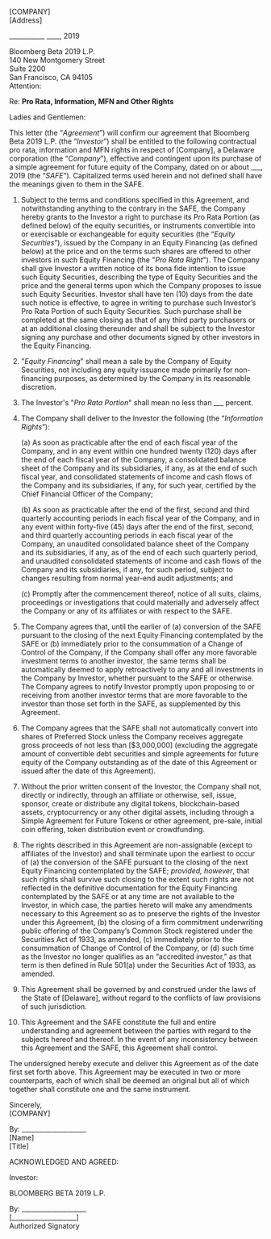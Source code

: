 [COMPANY]  
[Address] 

___________ ____, 2019

Bloomberg Beta 2019 L.P.  
140 New Montgomery Street  
Suite 2200  
San Francisco, CA  94105  
Attention: 

Re:	**Pro Rata, Information, MFN and Other Rights**

Ladies and Gentlemen:

This letter (the “*Agreement*”) will confirm our agreement that Bloomberg Beta 2019 L.P. (the “*Investor*”) shall be entitled to the following contractual pro rata, information and MFN rights in respect of [Company], a Delaware corporation (the “*Company*”), effective and contingent upon its purchase of a simple agreement for future equity of the Company, dated on or about ___, 2019 (the “*SAFE*”).  Capitalized terms used herein and not defined shall have the meanings given to them in the SAFE.

1. Subject to the terms and conditions specified in this Agreement, and notwithstanding anything to the contrary in the SAFE, the Company hereby grants to the Investor a right to purchase its Pro Rata Portion (as defined below) of the equity securities, or instruments convertible into or exercisable or exchangeable for equity securities (the “*Equity Securities*”), issued by the Company in an Equity Financing (as defined below) at the price and on the terms such shares are offered to other investors in such Equity Financing (the "*Pro Rata Right*").  The Company shall give Investor a written notice of its bona fide intention to issue such Equity Securities, describing the type of Equity Securities and the price and the general terms upon which the Company proposes to issue such Equity Securities.  Investor shall have ten (10) days from the date such notice is effective, to agree in writing to purchase such Investor’s Pro Rata Portion of such Equity Securities. Such purchase shall be completed at the same closing as that of any third party purchasers or at an additional closing thereunder and shall be subject to the Investor signing any purchase and other documents signed by other investors in the Equity Financing. 
 
2. "*Equity Financing*" shall mean a sale by the Company of Equity Securities, not including any equity issuance made primarily for non-financing purposes, as determined by the Company in its reasonable discretion.

3. The Investor's "*Pro Rata Portion*" shall mean no less than ___ percent.

4. The Company shall deliver to the Investor the following (the “*Information Rights*”):

    (a) As soon as practicable after the end of each fiscal year of the Company, and in any event within one hundred twenty (120) days after the end of each fiscal year of the Company, a consolidated balance sheet of the Company and its subsidiaries, if any, as at the end of such fiscal year, and consolidated statements of income and cash flows of the Company and its subsidiaries, if any, for such year, certified by the Chief Financial Officer of the Company;

    (b) As soon as practicable after the end of the first, second and third quarterly accounting periods in each fiscal year of the Company, and in any event within forty-five (45) days after the end of the first, second, and third quarterly accounting periods in each fiscal year of the Company, an unaudited consolidated balance sheet of the Company and its subsidiaries, if any, as of the end of each such quarterly period, and unaudited consolidated statements of income  and  cash  flows of  the  Company and  its  subsidiaries,  if  any,  for  such  period,  subject to changes resulting from normal year-end audit adjustments; and

    (c) Promptly after the commencement thereof, notice of all suits, claims, proceedings or investigations that could materially and adversely affect the Company or any of its affiliates or with respect to the SAFE.

5. The Company agrees that, until the earlier of (a) conversion of the SAFE pursuant to the closing of the next Equity Financing contemplated by the SAFE or (b) immediately prior to the consummation of a Change of Control of the Company, if the Company shall offer any more favorable investment terms to another investor, the same terms shall be automatically deemed to apply retroactively to any and all investments in the Company by Investor, whether pursuant to the SAFE or otherwise.  The Company agrees to notify Investor promptly upon proposing to or receiving from another investor terms that are more favorable to the investor than those set forth in the SAFE, as supplemented by this Agreement.

6. The Company agrees that the SAFE shall not automatically convert into shares of Preferred Stock unless the Company receives aggregate gross proceeds of not less than [$3,000,000] (excluding the aggregate amount of convertible debt securities and simple agreements for future equity of the Company outstanding as of the date of this Agreement or issued after the date of this Agreement). 

7. Without the prior written consent of the Investor, the Company shall not, directly or indirectly, through an affiliate or otherwise, sell, issue, sponsor, create or distribute any digital tokens, blockchain-based assets, cryptocurrency or any other digital assets, including through a Simple Agreement for Future Tokens or other agreement, pre-sale, initial coin offering, token distribution event or crowdfunding.

8. The rights described in this Agreement are non-assignable (except to affiliates of the Investor) and shall terminate upon the earliest to occur of (a) the conversion of the SAFE pursuant to the closing of the next Equity Financing contemplated by the SAFE; *provided, however*, that such rights shall survive such closing to the extent such rights are not reflected in the definitive documentation for the Equity Financing contemplated by the SAFE or at any time are not available to the Investor, in which case, the parties hereto will make any amendments necessary to this Agreement so as to preserve the rights of the Investor under this Agreement, (b) the closing of a firm commitment underwriting public offering of the Company’s Common Stock registered under the Securities Act of 1933, as amended, (c) immediately prior to the consummation of Change of Control of the Company, or (d) such time as the Investor no longer qualifies as an “accredited investor,” as that term is then defined in Rule 501(a) under the Securities Act of 1933, as amended.

9. This Agreement shall be governed by and construed under the laws of the State of [Delaware], without regard to the conflicts of law provisions of such jurisdiction.

10. This Agreement and the SAFE constitute the full and entire understanding and agreement between the parties with regard to the subjects hereof and thereof.  In the event of any inconsistency between this Agreement and the SAFE, this Agreement shall control.

The undersigned hereby execute and deliver this Agreement as of the date first set forth above.  This Agreement may be executed in two or more counterparts, each of which shall be deemed an original but all of which together shall constitute one and the same instrument.

Sincerely,  
[COMPANY]

By: ____________________  
[Name]  
[Title]
					
ACKNOWLEDGED AND AGREED:

Investor:

BLOOMBERG BETA 2019 L.P.

By:	____________________  
[____________________]  
Authorized Signatory

